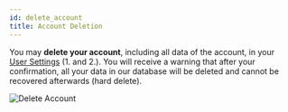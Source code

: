 ```yaml
---
id: delete_account
title: Account Deletion
---
```


You may **delete your account**, including all data of the account, in your [User Settings](settings.md) (1. and 2.). You will receive a warning that after your confirmation, all your data in our database will be deleted and cannot be recovered afterwards (hard delete).

![Delete Account](/img/delete_account.png)
